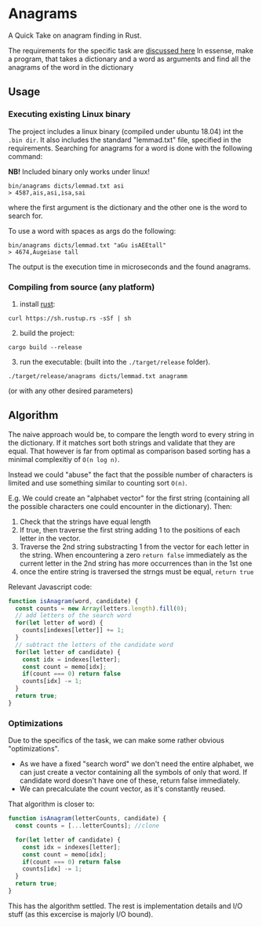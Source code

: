 # Anagrams
A Quick Take on anagram finding in Rust.

The requirements for the specific task are [discussed here](https://www.helmes.com/careers/challenge/?fbclid=IwAR24MjYoBzK-QNJSMeu_afxYtqJA42h-VmIxaC66b6nJgC16vx-CLq3y_sc)
In essense, make a program, that takes a dictionary and a word as arguments and find all the anagrams of the word in the dictionary

## Usage

### Executing existing Linux binary
The project includes a linux binary (compiled under ubuntu 18.04) int the `.bin dir`. It also includes the standard "lemmad.txt" file, specified in the requirements.
Searching for anagrams for a word is done with the following command:

**NB!** Included binary only works under linux!

```
bin/anagrams dicts/lemmad.txt asi
> 4587,ais,asi,isa,sai
```
where the first argument is the dictionary and the other one is the word to search for. 

To use a word with spaces as args do the following:
```
bin/anagrams dicts/lemmad.txt "aGu isAEEtall"
> 4674,Augeiase tall
```

The output is the execution time in microseconds and the found anagrams.

### Compiling from source (any platform)

1. install [rust](https://www.rust-lang.org/tools/install):
```
curl https://sh.rustup.rs -sSf | sh
```

2. build the project:
```
cargo build --release
```

3. run the executable: (built into the `./target/release` folder).
```
./target/release/anagrams dicts/lemmad.txt anagramm
```
(or with any other desired parameters)

## Algorithm
The naive approach would be, to compare the length word to every string in the dictionary. If it matches sort both strings and validate that they are equal. That however is far from optimal as comparison based sorting has a minimal complexitiy of `O(n log n)`.

Instead we could "abuse" the fact that the possible number of characters is limited and use something similar to counting sort `O(n)`.

E.g. We could create an "alphabet vector" for the first string (containing all the possible characters one could encounter in the dictionary). Then:

1. Check that the strings have equal length
2. If true, then traverse the first string adding 1 to the positions of each letter in the vector.
3. Traverse the 2nd string substracting 1 from the vector for each letter in the string. When encountering a zero `return false` immediately as the current letter in the 2nd string has more occurrences than in the 1st one
4. once the entire string is traversed the strngs must be equal, `return true`

Relevant Javascript code:
```javascript
function isAnagram(word, candidate) {
  const counts = new Array(letters.length).fill(0);
  // add letters of the search word
  for(let letter of word) {
    counts[indexes[letter]] += 1;
  }
  // subtract the letters of the candidate word
  for(let letter of candidate) {
    const idx = indexes[letter];
    const count = memo[idx];
    if(count === 0) return false 
    counts[idx] -= 1;
  }
  return true;
}
```
### Optimizations
Due to the specifics of the task, we can make some rather obvious "optimizations".
* As we have a fixed "search word" we don't need the entire alphabet, we can just create a vector containing all the symbols of only that word. If candidate word doesn't have one of these, return false immediately.
* We can precalculate the count vector, as it's constantly reused.

That algorithm is closer to:
```javascript
function isAnagram(letterCounts, candidate) {
  const counts = [...letterCounts]; //clone

  for(let letter of candidate) {
    const idx = indexes[letter];
    const count = memo[idx];
    if(count === 0) return false 
    counts[idx] -= 1;
  }
  return true;
}
```

This has the algorithm settled. The rest is implementation details and I/O stuff (as this excercise is majorly I/O bound).
